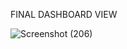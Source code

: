 FINAL DASHBOARD VIEW

![Screenshot (206)](https://user-images.githubusercontent.com/108978746/187082246-bf5df2b8-c669-4265-8585-a367f841b914.png)
